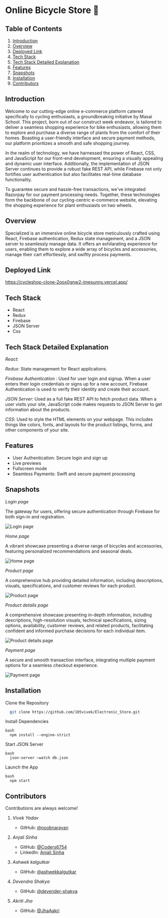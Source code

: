 # Online Bicycle Store 🚴‍

## Table of Contents

1. [Introduction](#introduction)
2. [Overview](#overview)
2. [Deployed Link](#deployed-link)
3. [Tech Stack](#tech-stack)
4. [Tech Stack Detailed Explanation](#tech-stack-detailed-explanation)
5. [Features](#Features)
6. [Snapshots](#Snapshots)
7. [Installation](#installation)
7. [Contributors](#contributors)



## Introduction
Welcome to our cutting-edge online e-commerce platform catered specifically to cycling enthusiasts, a groundbreaking initiative by Masai School. This project, born out of our construct week endeavor, is tailored to deliver a seamless shopping experience for bike enthusiasts, allowing them to explore and purchase a diverse range of plants from the comfort of their homes. Boasting a user-friendly interface and secure payment methods, our platform prioritizes a smooth and safe shopping journey.

In the realm of technology, we have harnessed the power of React, CSS, and JavaScript for our front-end development, ensuring a visually appealing and dynamic user interface. Additionally, the implementation of JSON Server continues to provide a robust fake REST API, while Firebase not only fortifies user authentication but also facilitates real-time database functionality. 

To guarantee secure and hassle-free transactions, we've integrated Razorpay for our payment processing needs. Together, these technologies form the backbone of our cycling-centric e-commerce website, elevating the shopping experience for plant enthusiasts on two wheels.


## Overview

Specialized is an immersive online bicycle store meticulously crafted using React, Firebase authentication, Redux state management, and a JSON server to seamlessly manage data. It offers an exhilarating experience for users, enabling them to explore a wide array of bicycles and accessories, manage their cart effortlessly, and swiftly process payments.


## Deployed Link

https://cycleshop-clone-2oox0gnw2-imesunny.vercel.app/


## Tech Stack

- React
- Redux
- Firebase
- JSON Server
- Css

## Tech Stack Detailed Explanation

*React*: 

*Redux:* State management for React applications.

*Firebase Authentication :*  Used for user login and signup. When a user enters their login credentials or signs up for a new account, Firebase Authentication is used to verify their identity and create their account.


*JSON Server:* Used as a full fake REST API to fetch product data. When a user visits your site, JavaScript code makes requests to JSON Server to get information about the products.

 *CSS*: Used to style the HTML elements on your webpage. This includes things like colors, fonts, and layouts for the product listings, forms, and other components of your site.



## Features

- User Authentication: Secure login and sign up
- Live previews
- Fullscreen mode
- Seamless Payments: Swift and secure payment processing


## Snapshots

*Login page*

The gateway for users, offering secure authentication through Firebase for both sign-in and registration.


![Login page](https://github.com/105vivek/Electronic_Store/blob/main/login.png?raw=true)


*Home page*

A vibrant showcase presenting a diverse range of bicycles and accessories, featuring personalized recommendations and seasonal deals.

![Home page](https://github.com/105vivek/Electronic_Store/blob/main/homepage.png?raw=true)



*Product page*

A comprehensive hub providing detailed information, including descriptions, visuals, specifications, and customer reviews for each product.

![Product page](https://github.com/105vivek/Electronic_Store/blob/main/product%20page.png?raw=true)



*Product details page*

A comprehensive showcase presenting in-depth information, including descriptions, high-resolution visuals, technical specifications, sizing options, availability, customer reviews, and related products, facilitating confident and informed purchase decisions for each individual item.

![Product details page](https://github.com/105vivek/Electronic_Store/blob/main/product%20details%20.png?raw=true)


*Payment page*

A secure and smooth transaction interface, integrating multiple payment options for a seamless checkout experience.

![Payment page](https://github.com/105vivek/Electronic_Store/blob/main/payment.png?raw=true)


## Installation

Clone the Repository

```bash
  git clone https://github.com/105vivek/Electronic_Store.git
```
    
Install Dependencies
```
bash
  npm install --engine-strict
```
    
Start JSON Server
```
bash
  json-server –watch db.json 
```
    
Launch the App
```
bash
  npm start
```


## Contributors

Contributions are always welcome!

1. *Vivek Yadav*

   - GitHub: [@noobnarayan](https://github.com/noobnarayan)


2. *Anjali Sinha*

   - GitHub: [@Coders6754](https://github.com/Coders6754)
   - LinkedIn: [Anjali Sinha](https://www.linkedin.com/in/anjali-sinha-60528b22b/)


3. *Ashwek kalgutkar*

   - GitHub: [@ashwekkalgutkar](https://github.com/ashwekkalgutkar)
   

4. *Devendra Shakya*

   - GitHub: [@devender-shakya](https://github.com/devender-shakya)
   

5. *Akriti Jha*

   - GitHub: [@JhaAakri](https://github.com/JhaAakri)

